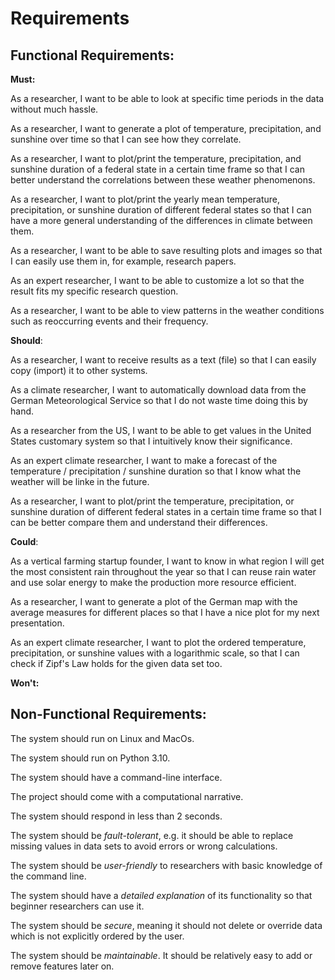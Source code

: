 # Requirements

## Functional Requirements:

**Must:**

As a researcher, I want to be able to look at specific time periods in the data without much hassle.

As a researcher, I want to generate a plot of temperature, precipitation, and sunshine over time so that I can see how they correlate.

As a researcher, I want to plot/print the temperature, precipitation, and sunshine duration of a federal state in a certain time frame so that I can better understand the correlations between these weather phenomenons. 

As a researcher, I want to plot/print the yearly mean temperature, precipitation, or sunshine duration of different federal states so that I can have a more general understanding of the differences in climate between them.

As a researcher, I want to be able to save resulting plots and images so that I can easily use them in, for example, research papers. 

As an expert researcher, I want to be able to customize a lot so that the result fits my specific research question.

As a researcher, I want to be able to view patterns in the weather conditions such as reoccurring events and their frequency.


**Should**:

As a researcher, I want to receive results as a text (file) so that I can easily copy (import) it to other systems.

As a climate researcher, I want to automatically download data from the German Meteorological Service so that I do not waste time doing this by hand.

As a researcher from the US, I want to be able to get values in the United States customary system so that I intuitively know their significance.

As an expert climate researcher, I want to make a forecast of the temperature / precipitation / sunshine duration so that I know what the weather will be linke in the future.

As a researcher, I want to plot/print the temperature, precipitation, or sunshine duration of different federal states in a certain time frame so that I can be better compare them and understand their differences. 


**Could**:

As a vertical farming startup founder, I want to know in what region I will get the most consistent rain throughout the year so that I can reuse rain water and use solar energy to make the production more resource efficient.

As a researcher, I want to generate a plot of the German map with the average measures for different places so that I have a nice plot for my next presentation.

As an expert climate researcher, I want to plot the ordered temperature, precipitation, or sunshine values with a logarithmic scale, so that I can check if Zipf's Law holds for the given data set too.


**Won't:**


## Non-Functional Requirements:

The system should run on Linux and MacOs.

The system should run on Python 3.10.

The system should have a command-line interface.

The project should come with a computational narrative. 

The system should respond in less than 2 seconds.

The system should be *fault-tolerant*, e.g. it should be able to replace missing values in data sets to avoid errors or wrong calculations.

The system should be *user-friendly* to researchers with basic knowledge of the command line.

The system should have a *detailed explanation* of its functionality so that beginner researchers can use it.

The system should be *secure*, meaning it should not delete or override data which is not explicitly ordered by the user.

The system should be *maintainable*. It should be relatively easy to add or remove features later on.